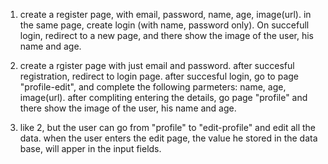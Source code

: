 1) create a register page, with email, password, name, age, image(url). 
in the same page, create login (with name, password only).
On succefull login, redirect to a new page, and there show the image of the user, his name and age.

2) create a rgister page with just email and password.
after succesful registration, redirect to login page.
after succesful login, go to page "profile-edit", and complete the following parmeters: name, age, image(url).
after compliting entering the details, go page "profile" and there show the image of the user, his name and age.

3) like 2, but the user can go from "profile" to "edit-profile" and edit all the data. when the user enters the edit page, the value he stored in the data base, will apper in the input fields. 